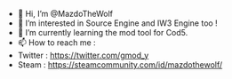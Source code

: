 - 👋 Hi, I’m @MazdoTheWolf
- 👀 I’m interested in Source Engine and IW3 Engine too !
- 🌱 I’m currently learning the mod tool for Cod5.
- 📫 How to reach me :
- Twitter : https://twitter.com/gmod_y
- Steam : https://steamcommunity.com/id/mazdothewolf/

<!---
MazdoTheWolf/MazdoTheWolf is a ✨ special ✨ repository because its `README.md` (this file) appears on your GitHub profile.
You can click the Preview link to take a look at your changes.
--->
